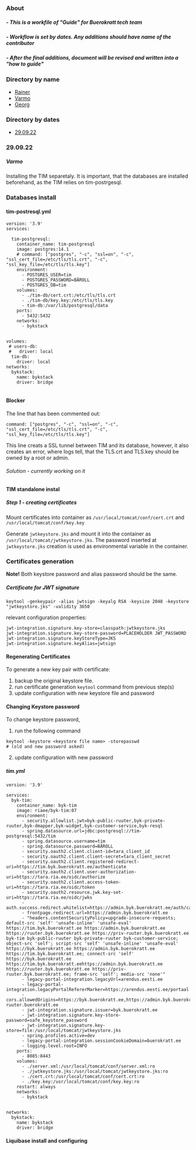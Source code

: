 ### About  
##### - This is a workfile of "Guide" for Buerokratt tech team
##### - Workflow is set by dates. Any additions should have name of the contributor
##### - After the final additions, document will be revised and written into a "how to guide"

### Directory by name
- [Rainer](#rainer)
- [Varmo](#varmo)
- [Georg](#georg)

### Directory by dates
- [29.09.22](#29-09-22)

### 29.09.22
##### Varmo
Installing the TIM separetaly. It is important, that the databases are installed beforehand, as the TIM relies on tim-postrgesql.

### Databases install
#### tim-postresql.yml
```
version: '3.9'
services:

  tim-postgresql:
    container_name: tim-postgresql
    image: postgres:14.1
    # command: ["postgres", "-c", "ssl=on", "-c", "ssl_cert_file=/etc/tls/tls.crt", "-c", "ssl_key_file=/etc/tls/tls.key"]
    environment:
      - POSTGRES_USER=tim
      - POSTGRES_PASSWORD=BÄROLL
      - POSTGRES_DB=tim
    volumes:
      - ./tim-db/cert.crt:/etc/tls/tls.crt
      - ./tim-db/key.key:/etc/tls/tls.key
      - tim-db:/var/lib/postgresql/data
    ports:
      - 5432:5432
    networks:
      - bykstack

 
volumes:
 # users-db:
 #   driver: local
  tim-db:
    driver: local
networks:
  bykstack:
    name: bykstack
    driver: bridge
    
```
 
#### Blocker

The line that has been commented out:

```
command: ["postgres", "-c", "ssl=on", "-c", "ssl_cert_file=/etc/tls/tls.crt", "-c", "ssl_key_file=/etc/tls/tls.key"]
```

This line creats a SSL tunnel between TIM and its database, however, it also creates an error, where logs tell, that the TLS.crt and TLS.key should be owned by a root or admin.
###### Solution - currently working on it

#### TIM standalone instal

##### Step 1 - creating certificates
Mount certificates into container as `/usr/local/tomcat/conf/cert.crt` and `/usr/local/tomcat/conf/key.key`

Generate `jwtkeystore.jks` and mount it into the container as `/usr/local/tomcat/jwtkeystore.jks`. The password inserted at `jwtkeystore.jks` creation is used as environmental variable in the container.

### Certificates generation

**Note!** Both keystore password and alias password should be the same.

##### Certificate for JWT signature
```
keytool -genkeypair -alias jwtsign -keyalg RSA -keysize 2048 -keystore "jwtkeystore.jks" -validity 3650
```
relevant configuration properties:

```
jwt-integration.signature.key-store=classpath:jwtkeystore.jks
jwt-integration.signature.key-store-password=PLACEHOLDER JWT_PASSWORD
jwt-integration.signature.keyStoreType=JKS
jwt-integration.signature.keyAlias=jwtsign
```

#### Regenerating Certificates

To generate a new key pair with certificate:
1. backup the original keystore file.
2. run certificate generation `keytool` command from previous step(s)
3. update configuration with new keystore file and password

#### Changing Keystore password

To change keystore password,
1. run the following command
```
keytool -keystore <keystore file name> -storepasswd
# (old and new password asked)
```
2. update configuration with new password

##### tim.yml
```
version: '3.9'

services:        
  byk-tim:
    container_name: byk-tim
    image: riaee/byk-tim:07
    environment:
      - security.allowlist.jwt=byk-public-ruuter,byk-private-ruuter,byk-dmapper,byk-widget,byk-customer-service,byk-resql
      - spring.datasource.url=jdbc:postgresql://tim-postgresql:5432/tim
      - spring.datasource.username=tim
      - spring.datasource.password=BÄROLL
      - security.oauth2.client.client-id=tara_client_id
      - security.oauth2.client.client-secret=tara_client_secret
      - security.oauth2.client.registered-redirect-uri=https://tim.byk.buerokratt.ee/authenticate
      - security.oauth2.client.user-authorization-uri=https://tara.ria.ee/oidc/authorize
      - security.oauth2.client.access-token-uri=https://tara.ria.ee/oidc/token
      - security.oauth2.resource.jwk.key-set-uri=https://tara.ria.ee/oidc/jwks
      - auth.success.redirect.whitelist=https://admin.byk.buerokratt.ee/auth/callback,https://byk.buerokratt.ee,https://byk.buerokratt.ee/auth/callback,https://admin.byk.buerokratt.ee
      - frontpage.redirect.url=https://admin.byk.buerokratt.ee
      - "headers.contentSecurityPolicy=upgrade-insecure-requests; default-src 'self' 'unsafe-inline' 'unsafe-eval' https://tim.byk.buerokratt.ee https://admin.byk.buerokratt.ee https://ruuter.byk.buerokratt.ee https://priv-ruuter.byk.buerokratt.ee byk-tim byk-public-ruuter byk-private-ruuter byk-customer-service; object-src 'self'; script-src 'self' 'unsafe-inline' 'unsafe-eval' https://byk.buerokratt.ee https://admin.byk.buerokratt.ee https://tim.byk.buerokratt.ee; connect-src 'self' https://byk.buerokratt.ee https://tim.byk.buerokratt.eehttps://admin.byk.buerokratt.ee https://ruuter.byk.buerokratt.ee https://priv-ruuter.byk.buerokratt.ee; frame-src 'self'; media-src 'none'"
      - legacy-portal-integration.legacyUrl=arendus.eesti.ee
      - legacy-portal-integration.legacyPortalRefererMarker=https://arendus.eesti.ee/portaal
      - cors.allowedOrigins=https://byk.buerokratt.ee,https://admin.byk.buerokratt.ee,https://ruuter.byk.buerokratt.ee,https://priv-ruuter.buerokratt.ee
      - jwt-integration.signature.issuer=byk.buerokratt.ee
      - jwt-integration.signature.key-store-password=safe_keystore_password
      - jwt-integration.signature.key-store=file:/usr/local/tomcat/jwtkeystore.jks
      - spring.profiles.active=dev
      - legacy-portal-integration.sessionCookieDomain=buerokratt.ee
      - logging.level.root=INFO
    ports:
      - 8085:8443
    volumes:
      - ./server.xml:/usr/local/tomcat/conf/server.xml:ro
      - ./jwtkeystore.jks:/usr/local/tomcat/jwtkeystore.jks:ro
      - ./cert.crt:/usr/local/tomcat/conf/cert.crt:ro
      - ./key.key:/usr/local/tomcat/conf/key.key:ro
    restart: always
    networks:
      - bykstack
        
        
networks:
  bykstack:
    name: bykstack
    driver: bridge
```
#### Liquibase install and configuring
